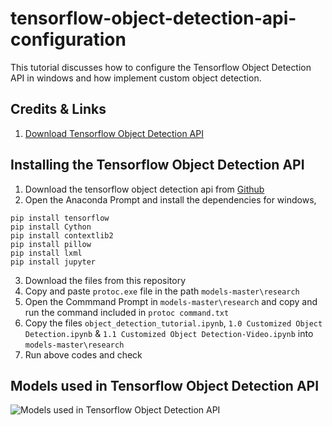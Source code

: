 # tensorflow-object-detection-api-configuration
This tutorial discusses how to configure the Tensorflow Object Detection API in windows and how implement custom object detection.

## Credits & Links

1. [Download Tensorflow Object Detection API](https://github.com/tensorflow/models)


## Installing the Tensorflow Object Detection API

1. Download the tensorflow object detection api from [Github](https://github.com/tensorflow/models)
2. Open the Anaconda Prompt and install the dependencies for windows,

```
pip install tensorflow
pip install Cython
pip install contextlib2
pip install pillow
pip install lxml
pip install jupyter
```

3. Download the files from this repository
4. Copy and paste ```protoc.exe``` file in the path ```models-master\research```
5. Open the Commmand Prompt in ```models-master\research``` and copy and run the command included in ```protoc command.txt```
6. Copy the files ```object_detection_tutorial.ipynb```, ```1.0 Customized Object Detection.ipynb``` & ```1.1 Customized Object Detection-Video.ipynb``` into ```models-master\research```
7. Run above codes and check

## Models used in Tensorflow Object Detection API

![Models used in Tensorflow Object Detection API](https://cdn-images-1.medium.com/max/800/1*-EyxSs2OiyWm-E6MSpSJiA.png)
